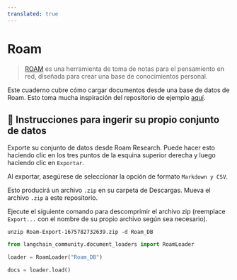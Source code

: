 ```yaml
---
translated: true
---
```


# Roam

>[ROAM](https://roamresearch.com/) es una herramienta de toma de notas para el pensamiento en red, diseñada para crear una base de conocimientos personal.

Este cuaderno cubre cómo cargar documentos desde una base de datos de Roam. Esto toma mucha inspiración del repositorio de ejemplo [aquí](https://github.com/JimmyLv/roam-qa).

## 🧑 Instrucciones para ingerir su propio conjunto de datos

Exporte su conjunto de datos desde Roam Research. Puede hacer esto haciendo clic en los tres puntos de la esquina superior derecha y luego haciendo clic en `Exportar`.

Al exportar, asegúrese de seleccionar la opción de formato `Markdown y CSV`.

Esto producirá un archivo `.zip` en su carpeta de Descargas. Mueva el archivo `.zip` a este repositorio.

Ejecute el siguiente comando para descomprimir el archivo zip (reemplace `Export...` con el nombre de su propio archivo según sea necesario).

```shell
unzip Roam-Export-1675782732639.zip -d Roam_DB
```

```python
from langchain_community.document_loaders import RoamLoader
```

```python
loader = RoamLoader("Roam_DB")
```

```python
docs = loader.load()
```
